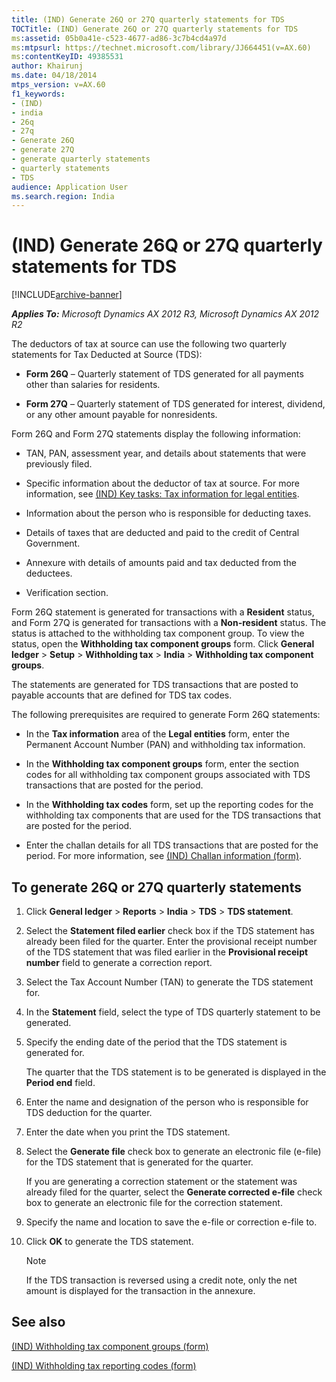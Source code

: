 ```yaml
---
title: (IND) Generate 26Q or 27Q quarterly statements for TDS
TOCTitle: (IND) Generate 26Q or 27Q quarterly statements for TDS
ms:assetid: 05b0a41e-c523-4677-ad86-3c7b4cd4a97d
ms:mtpsurl: https://technet.microsoft.com/library/JJ664451(v=AX.60)
ms:contentKeyID: 49385531
author: Khairunj
ms.date: 04/18/2014
mtps_version: v=AX.60
f1_keywords:
- (IND)
- india
- 26q
- 27q
- Generate 26Q
- generate 27Q
- generate quarterly statements
- quarterly statements
- TDS
audience: Application User
ms.search.region: India
---
```


# (IND) Generate 26Q or 27Q quarterly statements for TDS 


[!INCLUDE[archive-banner](includes/archive-banner.md)]


_**Applies To:** Microsoft Dynamics AX 2012 R3, Microsoft Dynamics AX 2012 R2_

The deductors of tax at source can use the following two quarterly statements for Tax Deducted at Source (TDS):

  - **Form 26Q** – Quarterly statement of TDS generated for all payments other than salaries for residents.

  - **Form 27Q** – Quarterly statement of TDS generated for interest, dividend, or any other amount payable for nonresidents.

Form 26Q and Form 27Q statements display the following information:

  - TAN, PAN, assessment year, and details about statements that were previously filed.

  - Specific information about the deductor of tax at source. For more information, see [(IND) Key tasks: Tax information for legal entities](ind-key-tasks-tax-information-for-legal-entities.md).

  - Information about the person who is responsible for deducting taxes.

  - Details of taxes that are deducted and paid to the credit of Central Government.

  - Annexure with details of amounts paid and tax deducted from the deductees.

  - Verification section.

Form 26Q statement is generated for transactions with a **Resident** status, and Form 27Q is generated for transactions with a **Non-resident** status. The status is attached to the withholding tax component group. To view the status, open the **Withholding tax component groups** form. Click **General ledger** \> **Setup** \> **Withholding tax** \> **India** \> **Withholding tax component groups**.

The statements are generated for TDS transactions that are posted to payable accounts that are defined for TDS tax codes.

The following prerequisites are required to generate Form 26Q statements:

  - In the **Tax information** area of the **Legal entities** form, enter the Permanent Account Number (PAN) and withholding tax information.

  - In the **Withholding tax component groups** form, enter the section codes for all withholding tax component groups associated with TDS transactions that are posted for the period.

  - In the **Withholding tax codes** form, set up the reporting codes for the withholding tax components that are used for the TDS transactions that are posted for the period.

  - Enter the challan details for all TDS transactions that are posted for the period. For more information, see [(IND) Challan information (form)](https://technet.microsoft.com/library/jj677847\(v=ax.60\)).

## To generate 26Q or 27Q quarterly statements

1.  Click **General ledger** \> **Reports** \> **India** \> **TDS** \> **TDS statement**.

2.  Select the **Statement filed earlier** check box if the TDS statement has already been filed for the quarter. Enter the provisional receipt number of the TDS statement that was filed earlier in the **Provisional receipt number** field to generate a correction report.

3.  Select the Tax Account Number (TAN) to generate the TDS statement for.

4.  In the **Statement** field, select the type of TDS quarterly statement to be generated.

5.  Specify the ending date of the period that the TDS statement is generated for.
    
    The quarter that the TDS statement is to be generated is displayed in the **Period end** field.

6.  Enter the name and designation of the person who is responsible for TDS deduction for the quarter.

7.  Enter the date when you print the TDS statement.

8.  Select the **Generate file** check box to generate an electronic file (e-file) for the TDS statement that is generated for the quarter.
    
    If you are generating a correction statement or the statement was already filed for the quarter, select the **Generate corrected e-file** check box to generate an electronic file for the correction statement.

9.  Specify the name and location to save the e-file or correction e-file to.

10. Click **OK** to generate the TDS statement.
    

    > [!NOTE]
    > <P>If the TDS transaction is reversed using a credit note, only the net amount is displayed for the transaction in the annexure.</P>



## See also

[(IND) Withholding tax component groups (form)](https://technet.microsoft.com/library/jj678017\(v=ax.60\))

[(IND) Withholding tax reporting codes (form)](https://technet.microsoft.com/library/jj664934\(v=ax.60\))

  


